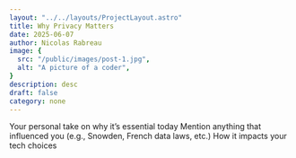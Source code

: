 ```yaml
---
layout: "../../layouts/ProjectLayout.astro"
title: Why Privacy Matters
date: 2025-06-07
author: Nicolas Rabreau
image: {
  src: "/public/images/post-1.jpg",
  alt: "A picture of a coder",
}
description: desc
draft: false
category: none
---
```


Your personal take on why it’s essential today
Mention anything that influenced you (e.g., Snowden, French data laws, etc.)
How it impacts your tech choices
